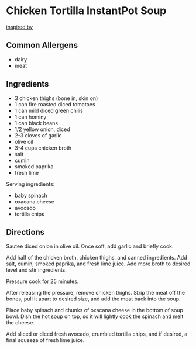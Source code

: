 # Chicken Tortilla InstantPot Soup
[inspired by](https://www.feastingathome.com/instant-pot-chicken-tortilla-soup/)

## Common Allergens
* dairy
* meat

## Ingredients
* 3 chicken thighs (bone in, skin on)
* 1 can fire roasted diced tomatoes
* 1 can mild diced green chilis
* 1 can hominy
* 1 can black beans
* 1/2 yellow onion, diced
* 2-3 cloves of garlic
* olive oil
* 3-4 cups chicken broth
* salt
* cumin
* smoked paprika
* fresh lime

Serving ingredients:
* baby spinach
* oxacana cheese
* avocado
* tortilla chips

## Directions
Sautee diced onion in olive oil. Once soft, add garlic and briefly cook.

Add half of the chicken broth, chicken thighs, and canned ingredients. Add salt, cumin, smoked paprika, and fresh lime juice. Add more broth to desired level and stir ingredients.

Pressure cook for 25 minutes.

After releasing the pressure, remove chicken thighs. Strip the meat off the bones, pull it apart to desired size, and add the meat back into the soup.

Place baby spinach and chunks of oxacana cheese in the bottom of soup bowl. Dish the hot soup on top, so it will lightly cook the spinach and melt the cheese.

Add sliced or diced fresh avocado, crumbled tortilla chips, and if desired, a final squeeze of fresh lime juice.